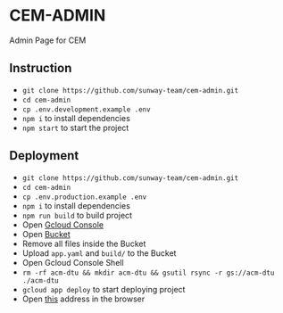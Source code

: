 # CEM-ADMIN

Admin Page for CEM

## Instruction

- `git clone https://github.com/sunway-team/cem-admin.git`
- `cd cem-admin`
- `cp .env.development.example .env`
- `npm i` to install dependencies
- `npm start` to start the project

## Deployment

- `git clone https://github.com/sunway-team/cem-admin.git`
- `cd cem-admin`
- `cp .env.production.example .env`
- `npm i` to install dependencies
- `npm run build` to build project
- Open [Gcloud Console](https://console.cloud.google.com/home/dashboard?project=acm-dtu)
- Open [Bucket](https://console.cloud.google.com/storage/browser/acm-dtu?project=acm-dtu)
- Remove all files inside the Bucket
- Upload `app.yaml` and `build/` to the Bucket
- Open Gcloud Console Shell
- `rm -rf acm-dtu && mkdir acm-dtu && gsutil rsync -r gs://acm-dtu ./acm-dtu`
- `gcloud app deploy` to start deploying project
- Open [this](http://acm-dtu.appspot.com) address in the browser
